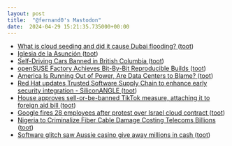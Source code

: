 ```yaml
---
layout: post
title:  "@fernand0's Mastodon"
date:  2024-04-29 15:21:35.735000+00:00
---
```

*  [What is cloud seeding and did it cause Dubai flooding? ](https://www.bbc.com/news/science-environment-6883904) ([toot](https://mastodon.social/@fernand0/112355186817970373))
*  [Iglesia de la Asunción ](https://www.flickr.com/photos/fernand0/53653242199) ([toot](https://mastodon.social/@fernand0/112355160650515018))
*  [Self-Driving Cars Banned in British Columbia ](https://www.thedrive.com/news/self-driving-cars-banned-in-british-columbi) ([toot](https://mastodon.social/@fernand0/112355051919887217))
*  [openSUSE Factory Achieves Bit-By-Bit Reproducible Builds ](https://www.phoronix.com/news/openSUSE-Reproducible-Build) ([toot](https://mastodon.social/@fernand0/112354325749765770))
*  [America Is Running Out of Power, Are Data Centers to Blame? ](https://www.datacenterknowledge.com/energy/america-running-out-power-are-data-centers-blam) ([toot](https://mastodon.social/@fernand0/112354102713121831))
*  [Red Hat updates Trusted Software Supply Chain to enhance early security integration - SiliconANGLE ](https://siliconangle.com/2024/04/18/red-hat-updates-trusted-software-supply-chain-enhance-early-security-integration) ([toot](https://mastodon.social/@fernand0/112353866415177417))
*  [House approves sell-or-be-banned TikTok measure, attaching it to foreign aid bill  ](https://www.npr.org/2024/04/20/1245594589/house-approves-bill-tiktok-ban) ([toot](https://mastodon.social/@fernand0/112353587187598908))
*  [Google fires 28 employees after protest over Israel cloud contract ](https://www.theverge.com/2024/4/17/24133700/google-fires-28-employees-protest-israel-cloud-contrac) ([toot](https://mastodon.social/@fernand0/112351926226325121))
*  [Nigeria to Criminalize Fiber Cable Damage Costing Telecoms Billions ](https://www.bloomberg.com/news/articles/2024-04-18/nigeria-to-criminalise-fiber-cable-damage-costing-telecoms-billion) ([toot](https://mastodon.social/@fernand0/112349923559808267))
*  [Software glitch saw Aussie casino give away millions in cash ](https://www.theregister.com/2024/04/18/software_glitch_casino_cash_giveaway) ([toot](https://mastodon.social/@fernand0/112349869911037453))
